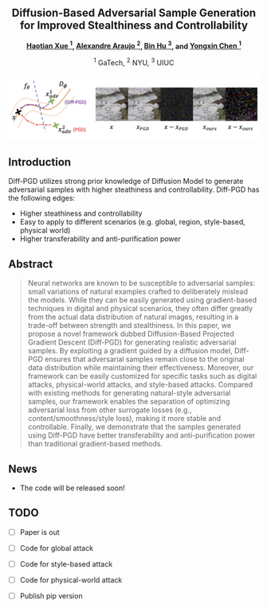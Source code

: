 <div align="center">

<h2>Diffusion-Based Adversarial Sample Generation for Improved Stealthiness and Controllability</h2>

**[Haotian Xue <sup>1](https://xavihart.github.io/), [Alexandre Araujo <sup>2](https://www.alexandrearaujo.com/), [Bin Hu <sup>3](https://binhu7.github.io/), and [Yongxin Chen <sup>1](https://yongxin.ae.gatech.edu/)**


<sup>1</sup> GaTech, <sup>2</sup> NYU, <sup>3</sup> UIUC

</div>


![](figures/pull_figures.png)

## Introduction

Diff-PGD utilizes strong prior knowledge of Diffusion Model to generate adversarial samples with higher steathiness and controllability. Diff-PGD has the following edges:
- Higher steathiness and controllability 
- Easy to apply to different scenarios (e.g. global, region, style-based, physical world)
- Higher transferability and anti-purification power



## Abstract

>Neural networks are known to be susceptible to adversarial samples: small variations of natural examples crafted to deliberately
mislead the models. While they can be easily generated using gradient-based techniques in digital and physical scenarios, they often differ greatly from the actual data distribution of natural images, resulting in a trade-off between strength and stealthiness. In this paper, we propose a novel framework dubbed Diffusion-Based Projected Gradient Descent (Diff-PGD) for generating realistic adversarial samples. By exploiting a gradient guided by a diffusion model, Diff-PGD ensures that adversarial samples remain close to the original data distribution while maintaining their effectiveness. Moreover, our framework can be easily customized for specific tasks such as digital attacks, physical-world attacks, and style-based attacks. Compared with existing methods for generating natural-style adversarial samples, our framework enables the separation of optimizing adversarial loss from other surrogate losses (e.g., content/smoothness/style loss), making it more stable and controllable. Finally, we demonstrate that the samples generated using Diff-PGD have better transferability and anti-purification power than traditional gradient-based methods.



## News
 - The code will be released soon!


## TODO
- [ ] Paper is out

- [ ] Code for global attack

- [ ] Code for style-based attack

- [ ] Code for physical-world attack

- [ ] Publish pip version




